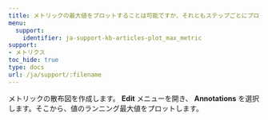 ```yaml
---
title: メトリックの最大値をプロットすることは可能ですか、それともステップごとにプロットする必要がありますか？
menu:
  support:
    identifier: ja-support-kb-articles-plot_max_metric
support:
- メトリクス
toc_hide: true
type: docs
url: /ja/support/:filename
---
```


メトリックの散布図を作成します。 **Edit** メニューを開き、 **Annotations** を選択します。そこから、値のランニング最大値をプロットします。